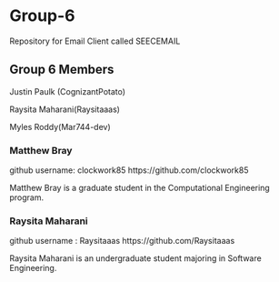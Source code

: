# Group-6
Repository for Email Client called SEECEMAIL

<h2>Group 6 Members</h2>
Justin Paulk (CognizantPotato)

Raysita Maharani(Raysitaaas)

Myles Roddy(Mar744-dev)

<h3>Matthew Bray</h3>
github username: clockwork85 https://github.com/clockwork85

Matthew Bray is a graduate student in the Computational Engineering program.  








<h3>Raysita Maharani</h3>
github username : Raysitaaas https://github.com/Raysitaaas

Raysita Maharani is an undergraduate student majoring in Software Engineering.
